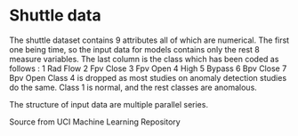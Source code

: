 # Shuttle data
The shuttle dataset contains 9 attributes all of which are numerical. The first one being time, so the input data for models contains only the rest 8 measure variables.  The last column is the class which has been coded as follows :
    	1   	Rad Flow
    	2   	Fpv Close
    	3   	Fpv Open
    	4   	High
    	5   	Bypass
    	6   	Bpv Close
    	7	 Bpv Open
Class 4 is dropped as most studies on anomaly detection studies do the same. Class 1 is normal, and the rest classes are anomalous.

The structure of input data are multiple parallel series.

Source from UCI Machine Learning Repository
